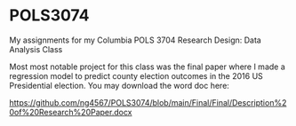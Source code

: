 # POLS3074
My assignments for my Columbia POLS 3704 Research Design: Data Analysis Class

Most most notable project for this class was the final paper where I made a regression model to predict county election outcomes in the 2016 US Presidential election. You may download the word doc here:

https://github.com/ng4567/POLS3074/blob/main/Final/Final/Description%20of%20Research%20Paper.docx
